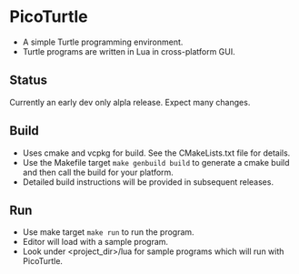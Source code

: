 # PicoTurtle
- A simple Turtle programming environment.
- Turtle programs are written in Lua in cross-platform GUI.
## Status
Currently an early dev only alpla release. Expect many changes.

## Build
- Uses cmake and vcpkg for build. See the CMakeLists.txt file for details.
- Use the Makefile target `make genbuild build` to generate a cmake build and then call the build for your platform.
- Detailed build instructions will be provided in subsequent releases.

## Run
- Use make target `make run` to run the program.
- Editor will load with a sample program.
- Look under <project_dir>/lua for sample programs which will run with PicoTurtle.